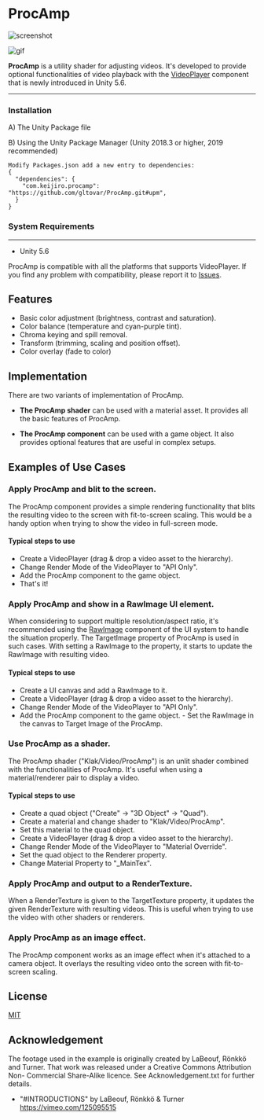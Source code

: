 ProcAmp
=======

![screenshot](http://i.imgur.com/XKOCrvt.png)

![gif](http://i.imgur.com/Oy0Zrff.gif)

**ProcAmp** is a utility shader for adjusting videos. It's developed to provide
optional functionalities of video playback with the [VideoPlayer] component
that is newly introduced in Unity 5.6.

------------------
### Installation

A) The Unity Package file

B) Using the Unity Package Manager (Unity 2018.3 or higher, 2019 recommended)

    Modify Packages.json add a new entry to dependencies:
    {
      "dependencies": {
        "com.keijiro.procamp": "https://github.com/gltovar/ProcAmp.git#upm",
      }
    }

### System Requirements
-------------------

- Unity 5.6

ProcAmp is compatible with all the platforms that supports VideoPlayer. If you
find any problem with compatibility, please report it to [Issues].

Features
--------

- Basic color adjustment (brightness, contrast and saturation).
- Color balance (temperature and cyan-purple tint).
- Chroma keying and spill removal.
- Transform (trimming, scaling and position offset).
- Color overlay (fade to color)

Implementation
--------------

There are two variants of implementation of ProcAmp.

- **The ProcAmp shader** can be used with a material asset. It provides all the
  basic features of ProcAmp.

- **The ProcAmp component** can be used with a game object. It also provides
  optional features that are useful in complex setups.

Examples of Use Cases
---------------------

### Apply ProcAmp and blit to the screen.

The ProcAmp component provides a simple rendering functionality that blits the
resulting video to the screen with fit-to-screen scaling. This would be a
handy option when trying to show the video in full-screen mode.

#### Typical steps to use

- Create a VideoPlayer (drag & drop a video asset to the hierarchy).
- Change Render Mode of the VideoPlayer to "API Only".
- Add the ProcAmp component to the game object.
- That's it!

### Apply ProcAmp and show in a RawImage UI element.

When considering to support multiple resolution/aspect ratio, it's recommended
using the [RawImage] component of the UI system to handle the situation
properly. The TargetImage property of ProcAmp is used in such cases. With
setting a RawImage to the property, it starts to update the RawImage with
resulting video.

#### Typical steps to use

- Create a UI canvas and add a RawImage to it.
- Create a VideoPlayer (drag & drop a video asset to the hierarchy).
- Change Render Mode of the VideoPlayer to "API Only".
- Add the ProcAmp component to the game object.
- Set the RawImage in the canvas to Target Image of the ProcAmp.

### Use ProcAmp as a shader.

The ProcAmp shader ("Klak/Video/ProcAmp") is an unlit shader combined with the
functionalities of ProcAmp. It's useful when using a material/renderer pair to
display a video.

#### Typical steps to use

- Create a quad object ("Create" -> "3D Object" -> "Quad").
- Create a material and change shader to "Klak/Video/ProcAmp".
- Set this material to the quad object.
- Create a VideoPlayer (drag & drop a video asset to the hierarchy).
- Change Render Mode of the VideoPlayer to "Material Override".
- Set the quad object to the Renderer property.
- Change Material Property to "\_MainTex".

### Apply ProcAmp and output to a RenderTexture.

When a RenderTexture is given to the TargetTexture property, it updates the
given RenderTexture with resulting videos. This is useful when trying to use
the video with other shaders or renderers.

### Apply ProcAmp as an image effect.

The ProcAmp component works as an image effect when it's attached to a camera
object. It overlays the resulting video onto the screen with fit-to-screen
scaling.

License
-------

[MIT]

Acknowledgement
---------------

The footage used in the example is originally created by LaBeouf, Rönkkö and
Turner. That work was released under a Creative Commons Attribution Non-
Commercial Share-Alike licence. See Acknowledgement.txt for further details.

- "\#INTRODUCTIONS" by LaBeouf, Rönkkö & Turner
  https://vimeo.com/125095515

[VideoPlayer]: https://docs.unity3d.com/560/Documentation/Manual/VideoPlayer.html
[Issues]: https://github.com/keijiro/ProcAmp/issues
[RawImage]: https://docs.unity3d.com/Manual/script-RawImage.html
[MIT]: LICENSE.md
